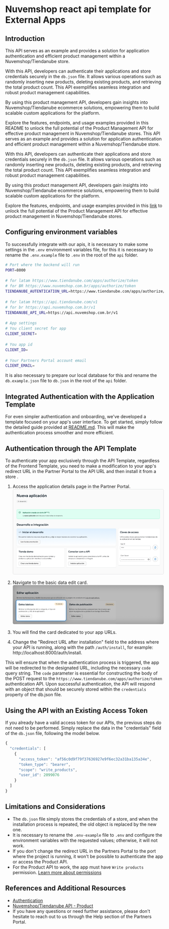 # Nuvemshop react api template for External Apps

## Introduction

This API serves as an example and provides a solution for application authentication and efficient product management within a Nuvemshop/Tiendanube store.

With this API, developers can authenticate their applications and store credentials securely in the `db.json` file. It allows various operations such as randomly inserting new products, deleting existing products, and retrieving the total product count. This API exemplifies seamless integration and robust product management capabilities.

By using this product management API, developers gain insights into Nuvemshop/Tiendanube ecommerce solutions, empowering them to build scalable custom applications for the platform.

Explore the features, endpoints, and usage examples provided in this README to unlock the full potential of the Product Management API for effective product management in Nuvemshop/Tiendanube stores.
This API serves as an example and provides a solution for application authentication and efficient product management within a Nuvemshop/Tiendanube store.

With this API, developers can authenticate their applications and store credentials securely in the `db.json` file. It allows various operations such as randomly inserting new products, deleting existing products, and retrieving the total product count. This API exemplifies seamless integration and robust product management capabilities.

By using this product management API, developers gain insights into Nuvemshop/Tiendanube ecommerce solutions, empowering them to build scalable custom applications for the platform.

Explore the features, endpoints, and usage examples provided in this [link](https://dev.nuvemshop.com.br/en/docs/getting-started#nuvemshop-api) to unlock the full potential of the Product Management API for effective product management in Nuvemshop/Tiendanube stores.

## Configuring environment variables

To successfully integrate with our apis, it is necessary to make some settings in the `.env` environment variables file, for this it is necessary to rename the `.env.example` file to `.env` in the root of the `api` folder.

```bash
# Port where the backend will run
PORT=8000

# for latam https://www.tiendanube.com/apps/authorize/token
# for BR https://www.nuvemshop.com.br/apps/authorize/token
TIENDANUBE_AUTENTICATION_URL=https://www.tiendanube.com/apps/authorize/token

# for latam https://api.tiendanube.com/v1
# for br https://api.nuvemshop.com.br/v1
TIENDANUBE_API_URL=https://api.nuvemshop.com.br/v1

# App settings
# You client secret for app
CLIENT_SECRET=

# You app id
CLIENT_ID=

# Your Partners Portal account email
CLIENT_EMAIL=
```

It is also necessary to prepare our local database for this and rename the `db.example.json` file to `db.json` in the root of the `api` folder.

## Integrated Authentication with the Application Template

For even simpler authentication and onboarding, we've developed a template focused on your app's user interface. To get started, simply follow the detailed guide provided at [README.md](https://github.com/TiendaNube/tiendanube-app-standalone-template-react/blob/main/README.md). This will make the authentication process smoother and more efficient.

## Authentication through the API Template

To authenticate your app exclusively through the API Template, regardless of the Frontend Template, you need to make a modification to your app's redirect URL in the Partner Portal to the API URL and then install it from a store .

1. Access the application details page in the Partner Portal.
   ![App details](./docs/my-new-app.png "App details")

2. Navigate to the basic data edit card.
   ![App basic data](./docs/card-basic-data.png "App basic data")

3. You will find the card dedicated to your app URLs.
4. Change the "Redirect URL after installation" field to the address where your API is running, along with the path `/auth/install`, for example: http://localhost:8000/auth/install.

This will ensure that when the authentication process is triggered, the app will be redirected to the designated URL, including the necessary `code` query string. The `code` parameter is essential for constructing the body of the POST request to the `https://www.tiendanube.com/apps/authorize/token` authentication API. Upon successful authentication, the API will respond with an object that should be securely stored within the `credentials` property of the db.json file.

## Using the API with an Existing Access Token

If you already have a valid access token for our APIs, the previous steps do not need to be performed. Simply replace the data in the "credentials" field of the `db.json` file, following the model below.

```ts
{
  "credentials": [
    {
      "access_token": "af56c0d9f79f37636927e9f6ec32a31ba135a34e",
      "token_type": "bearer",
      "scope": "write_products",
      "user_id": 2099076
    }
  ]
}
```

## Limitations and Considerations

- The `db.json` file simply stores the credentials of a store, and when the installation process is repeated, the old object is replaced by the new one.
- It is necessary to rename the `.env-example` file to `.env` and configure the environment variables with the requested values; otherwise, it will not work.
- If you don't change the redirect URL in the Partners Portal to the port where the project is running, it won't be possible to authenticate the app or access the Product API.
- For the Product API to work, the app must have `Write products` permission. [Learn more about permissions](https://dev.nuvemshop.com.br/en/docs/developer-tools/nuvemshop-api#accessing-the-product-api)

## References and Additional Resources

- [Authentication](https://dev.nuvemshop.com.br/en/docs/applications/authentication)
- [Nuvemshop/Tiendanube API - Product](https://dev.nuvemshop.com.br/en/docs/developer-tools/nuvemshop-api#accessing-the-product-api)
- If you have any questions or need further assistance, please don't hesitate to reach out to us through the Help section of the Partners Portal.
